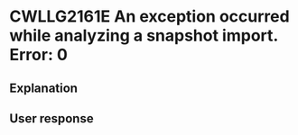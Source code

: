 # CWLLG2161E An exception occurred while analyzing a snapshot import. Error: 0

## Explanation

## User response